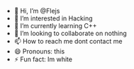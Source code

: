 - 👋 Hi, I’m @Flejs
- 👀 I’m interested in Hacking
- 🌱 I’m currently learning C++
- 💞️ I’m looking to collaborate on nothing 
- 📫 How to reach me dont contact me
- 😄 Pronouns: this
- ⚡ Fun fact: Im white

<!---
Flejs/Flejs is a ✨ special ✨ repository because its `README.md` (this file) appears on your GitHub profile.
You can click the Preview link to take a look at your changes.
--->
